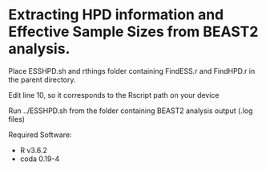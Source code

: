 # Extracting HPD information and Effective Sample Sizes from BEAST2 analysis.
Place ESSHPD.sh and rthings folder containing FindESS.r and FindHPD.r in the parent directory.

Edit line 10, so it corresponds to the Rscript path on your device

Run ../ESSHPD.sh from the folder containing BEAST2 analysis output (.log files)

Required Software:
* R v3.6.2
* coda 0.19-4
